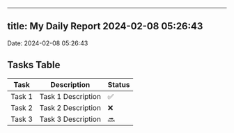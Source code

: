 
---
title: My Daily Report 2024-02-08 05:26:43
---

Date: 2024-02-08 05:26:43

## Tasks Table

| Task | Description | Status |
|------|-------------|--------|
| Task 1 | Task 1 Description | ✅ |
| Task 2 | Task 2 Description | ❌ |
| Task 3 | Task 3 Description | 🔜 |
